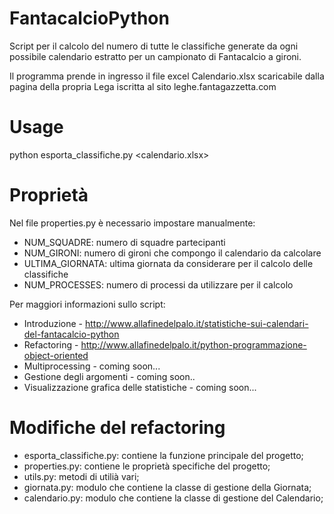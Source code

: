 # FantacalcioPython

Script per il calcolo del numero di tutte le classifiche generate da ogni possibile calendario estratto per un campionato di Fantacalcio a gironi.

Il programma prende in ingresso il file excel Calendario.xlsx scaricabile dalla pagina della propria Lega iscritta al sito leghe.fantagazzetta.com


# Usage

python esporta_classifiche.py <calendario.xlsx>


# Proprietà

Nel file properties.py è necessario impostare manualmente:
* NUM_SQUADRE: numero di squadre partecipanti
* NUM_GIRONI: numero di gironi che compongo il calendario da calcolare
* ULTIMA_GIORNATA: ultima giornata da considerare per il calcolo delle classifiche
* NUM_PROCESSES: numero di processi da utilizzare per il calcolo

Per maggiori informazioni sullo script:
* Introduzione - http://www.allafinedelpalo.it/statistiche-sui-calendari-del-fantacalcio-python
* Refactoring - http://www.allafinedelpalo.it/python-programmazione-object-oriented
* Multiprocessing - coming soon...
* Gestione degli argomenti - coming soon..
* Visualizzazione grafica delle statistiche - coming soon...


# Modifiche del refactoring

* esporta_classifiche.py: contiene la funzione principale del progetto;
* properties.py: contiene le proprietà specifiche del progetto;
* utils.py: metodi di utilià vari;
* giornata.py: modulo che contiene la classe di gestione della Giornata;
* calendario.py: modulo che contiene la classe di gestione del Calendario;
